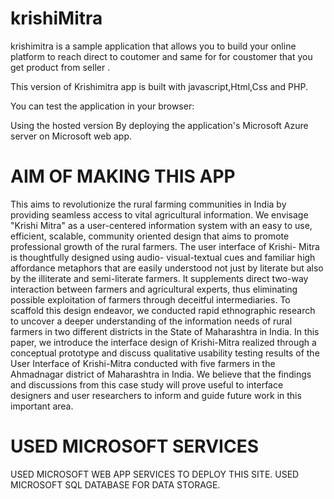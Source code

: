 # krishiMitra
krishimitra is a sample application that allows you to build your online platform to reach direct to coutomer and same for for coustomer that you get product from seller .

This version of Krishimitra app is built with javascript,Html,Css and PHP.

You can test the application in your browser:

Using the hosted version
By deploying the application's Microsoft Azure server on Microsoft web app.

# AIM OF MAKING THIS APP
This aims to revolutionize the rural farming communities in India by providing seamless access to vital agricultural information. We envisage "Krishi Mitra" as a user-centered information system with 
an easy to use, efficient, scalable, community oriented design that aims to promote professional growth of the rural farmers. The user interface of Krishi- Mitra is 
thoughtfully designed using audio- visual-textual cues and familiar high affordance metaphors that are easily understood not just by literate but also by the illiterate and 
semi-literate farmers. It supplements direct two-way interaction between farmers and agricultural experts, thus eliminating possible exploitation of farmers through 
deceitful intermediaries. To scaffold this design endeavor, we conducted rapid ethnographic research to uncover a deeper understanding of the information needs 
of rural farmers in two different districts in the State of Maharashtra in India. In this paper, we introduce the interface design of Krishi-Mitra realized through a 
conceptual prototype and discuss qualitative usability testing results of the User Interface of Krishi-Mitra conducted with five farmers in the Ahmadnagar district of 
Maharashtra in India. We believe that the findings and discussions from this case study will prove useful to interface designers and user researchers to inform and 
guide future work in this important area.

# USED MICROSOFT SERVICES
USED MICROSOFT WEB APP SERVICES TO DEPLOY THIS SITE.
USED MICROSOFT SQL DATABASE FOR DATA STORAGE.
